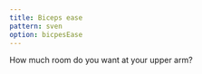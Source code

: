 ```yaml
---
title: Biceps ease
pattern: sven
option: bicpesEase
---
```


How much room do you want at your upper arm?
